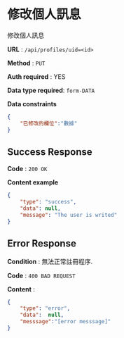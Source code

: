# 修改個人訊息

修改個人訊息

**URL** : `/api/profiles/uid=<id>`

**Method** : `PUT`

**Auth required** : YES

**Data type required**: `form-DATA`

**Data constraints**

```json
{
    "已修改的欄位":"數據"
}

```

## Success Response

**Code** : `200 OK`

**Content example**

```json
{
    "type": "success",
    "data": null,
    "message": "The user is writed"
}
```

## Error Response

**Condition** : 無法正常註冊程序.

**Code** : `400 BAD REQUEST`

**Content** :

```json
{
    "type": "error",
    "data":  null,
    "messsage":"[error messsage]"
}
```